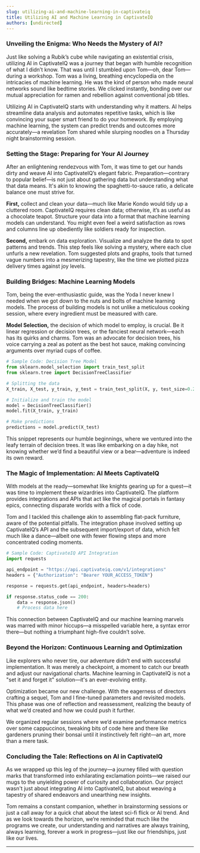 ```yaml
---
slug: utilizing-ai-and-machine-learning-in-captivateiq
title: Utilizing AI and Machine Learning in CaptivateIQ
authors: [undirected]
---
```



### **Unveiling the Enigma: Who Needs the Mystery of AI?**

Just like solving a Rubik’s cube while navigating an existential crisis, utilizing AI in CaptivateIQ was a journey that began with humble recognition of what I didn’t know. That was until I stumbled upon Tom—oh, dear Tom—during a workshop. Tom was a living, breathing encyclopedia on the intricacies of machine learning. He was the kind of person who made neural networks sound like bedtime stories. We clicked instantly, bonding over our mutual appreciation for ramen and rebellion against conventional job titles.

Utilizing AI in CaptivateIQ starts with understanding why it matters. AI helps streamline data analysis and automates repetitive tasks, which is like convincing your super smart friend to do your homework. By employing machine learning, the system can predict trends and outcomes more accurately—a revelation Tom shared while slurping noodles on a Thursday night brainstorming session.

### **Setting the Stage: Preparing for Your AI Journey**

After an enlightening rendezvous with Tom, it was time to get our hands dirty and weave AI into CaptivateIQ’s elegant fabric. Preparation—contrary to popular belief—is not just about gathering data but understanding what that data means. It's akin to knowing the spaghetti-to-sauce ratio, a delicate balance one must strive for.

**First,** collect and clean your data—much like Marie Kondo would tidy up a cluttered room. CaptivateIQ requires clean data; otherwise, it’s as useful as a chocolate teapot. Structure your data into a format that machine learning models can understand. You might even feel a weird satisfaction as rows and columns line up obediently like soldiers ready for inspection.

**Second,** embark on data exploration. Visualize and analyze the data to spot patterns and trends. This step feels like solving a mystery, where each clue unfurls a new revelation. Tom suggested plots and graphs, tools that turned vague numbers into a mesmerizing tapestry, like the time we plotted pizza delivery times against joy levels.

### **Building Bridges: Machine Learning Models**

Tom, being the ever-enthusiastic guide, was the Yoda I never knew I needed when we got down to the nuts and bolts of machine learning models. The process of building models is not unlike a meticulous cooking session, where every ingredient must be measured with care.

**Model Selection,** the decision of which model to employ, is crucial. Be it linear regression or decision trees, or the fanciest neural network—each has its quirks and charms. Tom was an advocate for decision trees, his voice carrying a zeal as potent as the best hot sauce, making convincing arguments over myriad cups of coffee.

```python
# Sample Code: Decision Tree Model
from sklearn.model_selection import train_test_split
from sklearn.tree import DecisionTreeClassifier

# Splitting the data
X_train, X_test, y_train, y_test = train_test_split(X, y, test_size=0.2)

# Initialize and train the model
model = DecisionTreeClassifier()
model.fit(X_train, y_train)

# Make predictions
predictions = model.predict(X_test)
```

This snippet represents our humble beginnings, where we ventured into the leafy terrain of decision trees. It was like embarking on a day hike, not knowing whether we’d find a beautiful view or a bear—adventure is indeed its own reward.

### **The Magic of Implementation: AI Meets CaptivateIQ**

With models at the ready—somewhat like knights gearing up for a quest—it was time to implement these wizardries into CaptivateIQ. The platform provides integrations and APIs that act like the magical portals in fantasy epics, connecting disparate worlds with a flick of code.

Tom and I tackled this challenge akin to assembling flat-pack furniture, aware of the potential pitfalls. The integration phase involved setting up CaptivateIQ’s API and the subsequent import/export of data, which felt much like a dance—albeit one with fewer flowing steps and more concentrated coding moments. 

```python
# Sample Code: CaptivateIQ API Integration
import requests

api_endpoint = "https://api.captivateiq.com/v1/integrations"
headers = {"Authorization": "Bearer YOUR_ACCESS_TOKEN"}

response = requests.get(api_endpoint, headers=headers)

if response.status_code == 200:
    data = response.json()
    # Process data here
```

This connection between CaptivateIQ and our machine learning marvels was marred with minor hiccups—a misspelled variable here, a syntax error there—but nothing a triumphant high-five couldn’t solve.

### **Beyond the Horizon: Continuous Learning and Optimization**

Like explorers who never tire, our adventure didn’t end with successful implementation. It was merely a checkpoint, a moment to catch our breath and adjust our navigational charts. Machine learning in CaptivateIQ is not a "set it and forget it" solution—it's an ever-evolving entity.

Optimization became our new challenge. With the eagerness of directors crafting a sequel, Tom and I fine-tuned parameters and revisited models. This phase was one of reflection and reassessment, realizing the beauty of what we’d created and how we could push it further.

We organized regular sessions where we’d examine performance metrics over some cappuccinos, tweaking bits of code here and there like gardeners pruning their bonsai until it instinctively felt right—an art, more than a mere task.

### **Concluding the Tale: Reflections on AI in CaptivateIQ**

As we wrapped up this leg of the journey—a journey filled with question marks that transformed into exhilarating exclamation points—we raised our mugs to the unyielding power of curiosity and collaboration. Our project wasn't just about integrating AI into CaptivateIQ, but about weaving a tapestry of shared endeavors and unearthing new insights. 

Tom remains a constant companion, whether in brainstorming sessions or just a call away for a quick chat about the latest sci-fi flick or AI trend. And as we look towards the horizon, we’re reminded that much like the programs we create, our understanding and narratives are always training, always learning, forever a work in progress—just like our friendships, just like our lives.

---

